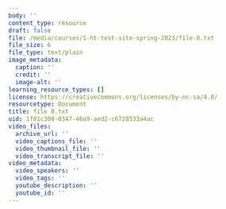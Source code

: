 ```yaml
---
body: ''
content_type: resource
draft: false
file: /media/courses/1-ht-test-site-spring-2023/file-8.txt
file_size: 6
file_type: text/plain
image_metadata:
  caption: ''
  credit: ''
  image-alt: ''
learning_resource_types: []
license: https://creativecommons.org/licenses/by-nc-sa/4.0/
resourcetype: Document
title: file 8.txt
uid: 1f01c300-0347-46a9-aed2-c6728533a4ac
video_files:
  archive_url: ''
  video_captions_file: ''
  video_thumbnail_file: ''
  video_transcript_file: ''
video_metadata:
  video_speakers: ''
  video_tags: ''
  youtube_description: ''
  youtube_id: ''
---
```


